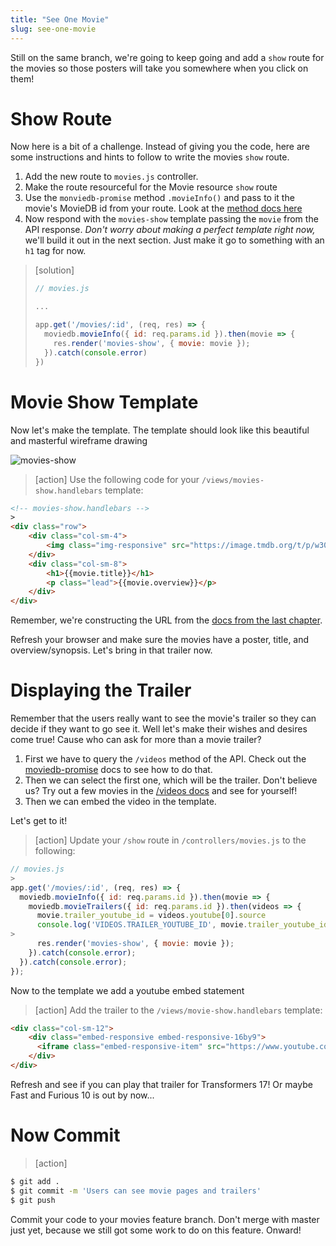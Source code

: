 ```yaml
---
title: "See One Movie"
slug: see-one-movie
---
```


Still on the same branch, we're going to keep going and add a `show` route for the movies so those posters will take you somewhere when you click on them!

# Show Route

Now here is a bit of a challenge. Instead of giving you the code, here are some instructions and hints to follow to write the movies `show` route.

1. Add the new route to `movies.js` controller.
1. Make the route resourceful for the Movie resource `show` route
1. Use the `monviedb-promise` method `.movieInfo()` and pass to it the movie's MovieDB id from your route. Look at the [method docs here](https://developers.themoviedb.org/3/movies/get-movie-details)
1. Now respond with the `movies-show` template passing the `movie` from the API response. _Don't worry about making a perfect template right now,_ we'll build it out in the next section. Just make it go to something with an `h1` tag for now.

> [solution]
>
> ```js
> // movies.js
>
> ...
>
> app.get('/movies/:id', (req, res) => {
>   moviedb.movieInfo({ id: req.params.id }).then(movie => {
>     res.render('movies-show', { movie: movie });
>   }).catch(console.error)
> })
> ```
>

# Movie Show Template

Now let's make the template. The template should look like this beautiful and masterful wireframe drawing

![movies-show](assets/movies-show.png)

>[action]
> Use the following code for your `/views/movies-show.handlebars` template:
>
```html
<!-- movies-show.handlebars -->
>
<div class="row">
    <div class="col-sm-4">
        <img class="img-responsive" src="https://image.tmdb.org/t/p/w300{{movie.poster_path}}"/>
    </div>
    <div class="col-sm-8">
        <h1>{{movie.title}}</h1>
        <p class="lead">{{movie.overview}}</p>
    </div>
</div>
```

Remember, we're constructing the URL from the [docs from the last chapter](https://developers.themoviedb.org/3/configuration/get-api-configuration).

Refresh your browser and make sure the movies have a poster, title, and overview/synopsis. Let's bring in that trailer now.

# Displaying the Trailer

Remember that the users really want to see the movie's trailer so they can decide if they want to go see it. Well let's make their wishes and desires come true! Cause who can ask for more than a movie trailer?

1. First we have to query the `/videos` method of the API. Check out the [moviedb-promise](https://www.npmjs.com/package/moviedb-promise) docs to see how to do that.
1. Then we can select the first one, which will be the trailer. Don't believe us? Try out a few movies in the [/videos docs](https://developers.themoviedb.org/3/movies/get-movie-videos) and see for yourself!
1. Then we can embed the video in the template.

Let's get to it!

>[action]
> Update your `/show` route in `/controllers/movies.js` to the following:
>
```js
// movies.js
>
app.get('/movies/:id', (req, res) => {
  moviedb.movieInfo({ id: req.params.id }).then(movie => {
    moviedb.movieTrailers({ id: req.params.id }).then(videos => {
      movie.trailer_youtube_id = videos.youtube[0].source
      console.log('VIDEOS.TRAILER_YOUTUBE_ID', movie.trailer_youtube_id)
>
      res.render('movies-show', { movie: movie });
    }).catch(console.error);
  }).catch(console.error);
});
```

Now to the template we add a youtube embed statement

>[action]
> Add the trailer to the `/views/movie-show.handlebars` template:
>
```html
<div class="col-sm-12">
    <div class="embed-responsive embed-responsive-16by9">
      <iframe class="embed-responsive-item" src="https://www.youtube.com/embed/{{movie.trailer_youtube_id}}?rel=0"></iframe>
    </div>
</div>
```

Refresh and see if you can play that trailer for Transformers 17! Or maybe Fast and Furious 10 is out by now...

# Now Commit

>[action]
>
```bash
$ git add .
$ git commit -m 'Users can see movie pages and trailers'
$ git push
```

Commit your code to your movies feature branch. Don't merge with master just yet, because we still got some work to do on this feature. Onward!
